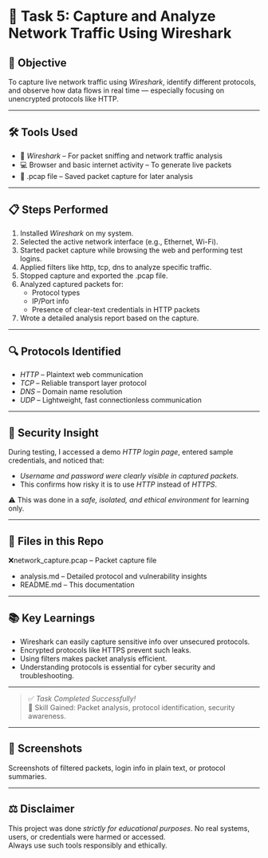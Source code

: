 # 📡 Task 5: Capture and Analyze Network Traffic Using Wireshark

## 🎯 Objective

To capture live network traffic using *Wireshark*, identify different protocols, and observe how data flows in real time — especially focusing on unencrypted protocols like HTTP.

---

## 🛠 Tools Used

- 🐬 *Wireshark* – For packet sniffing and network traffic analysis
- 💻 Browser and basic internet activity – To generate live packets
- 📁 .pcap file – Saved packet capture for later analysis

---

## 📋 Steps Performed

1. Installed *Wireshark* on my system.
2. Selected the active network interface (e.g., Ethernet, Wi-Fi).
3. Started packet capture while browsing the web and performing test logins.
4. Applied filters like http, tcp, dns to analyze specific traffic.
5. Stopped capture and exported the .pcap file.
6. Analyzed captured packets for:
   - Protocol types
   - IP/Port info
   - Presence of clear-text credentials in HTTP packets
7. Wrote a detailed analysis report based on the capture.

---

## 🔍 Protocols Identified

- *HTTP* – Plaintext web communication
- *TCP* – Reliable transport layer protocol
- *DNS* – Domain name resolution
- *UDP* – Lightweight, fast connectionless communication

---

## 🔐 Security Insight

During testing, I accessed a demo *HTTP login page*, entered sample credentials, and noticed that:
- *Username and password were clearly visible in captured packets.*
- This confirms how risky it is to use *HTTP* instead of *HTTPS*.

⚠ This was done in a *safe, isolated, and ethical environment* for learning only.

---

## 📁 Files in this Repo

❌network_capture.pcap – Packet capture file
- analysis.md – Detailed protocol and vulnerability insights
- README.md – This documentation

---

## 📚 Key Learnings

- Wireshark can easily capture sensitive info over unsecured protocols.
- Encrypted protocols like HTTPS prevent such leaks.
- Using filters makes packet analysis efficient.
- Understanding protocols is essential for cyber security and troubleshooting.

---

> ✅ *Task Completed Successfully!*  
> 🧠 Skill Gained: Packet analysis, protocol identification, security awareness.

---

## 📸 Screenshots
Screenshots of filtered packets, login info in plain text, or protocol summaries.

---

## ⚖ Disclaimer

This project was done *strictly for educational purposes*. No real systems, users, or credentials were harmed or accessed.  
Always use such tools responsibly and ethically.

